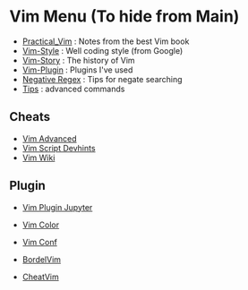 # Vim Menu (To hide from Main)


* [Practical_Vim](Vim-Practical) : Notes from the best Vim book
* [Vim-Style](Vim-Style) : Well coding style (from Google)
* [Vim-Story](Vim-Story) : The history of Vim
* [Vim-Plugin](Vim-Plugin) : Plugins I've used
* [Negative Regex](V-negative-regex) : Tips for negate searching
* [Tips](Tips) : advanced commands

## Cheats

* [Vim Advanced](Cheat/Vim-Advanced)
* [Vim Script Devhints](Cheat/Vim-Script-Devhints)
* [Vim Wiki](Cheat/Vim-Wiki)


## Plugin

* [Vim Plugin Jupyter](Vim-Plugin-Jupyter)
* [Vim Color](Vim-Color)

* [Vim Conf](Vim-Conf.md)
* [BordelVim](BordelVim)
* [CheatVim](CheatVim)
